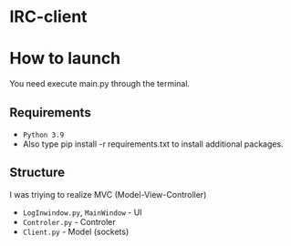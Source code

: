 # IRC-client
# How to launch
You need execute main.py through the terminal.
## Requirements
* `Python 3.9` 
* Also type pip install -r requirements.txt to install additional packages.
## Structure
I was triying to realize MVC (Model-View-Controller) 
* `LogInwindow.py`, `MainWindow` - UI
* `Controler.py` - Controler   
* `Client.py` - Model (sockets)
